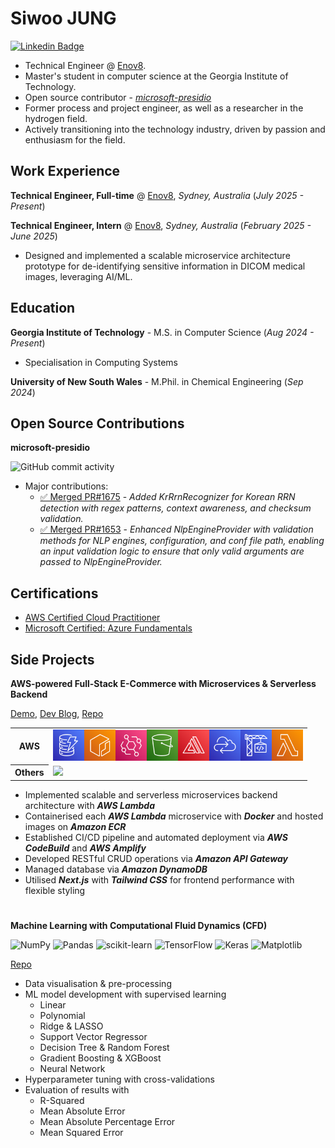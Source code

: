 # Siwoo JUNG 

[![Linkedin Badge](https://img.shields.io/badge/LinkedIn-blue?logo=LinkedIn)](https://www.linkedin.com/in/siwoojung/) 

- Technical Engineer @ [Enov8](https://www.enov8.com/).
- Master's student in computer science at the Georgia Institute of Technology.
- Open source contributor - [_microsoft-presidio_](https://github.com/microsoft/presidio)
- Former process and project engineer, as well as a researcher in the hydrogen field.
- Actively transitioning into the technology industry, driven by passion and enthusiasm for the field.

## Work Experience

**Technical Engineer, Full-time** @ [Enov8](https://www.enov8.com/), _Sydney, Australia_ (_July 2025 - Present_)

**Technical Engineer, Intern** @ [Enov8](https://www.enov8.com/), _Sydney, Australia_ (_February 2025 - June 2025_)

- Designed and implemented a scalable microservice architecture prototype for de-identifying sensitive information in DICOM medical images, leveraging AI/ML.

## Education

**Georgia Institute of Technology** - M.S. in Computer Science (_Aug 2024 - Present_)

- Specialisation in Computing Systems

**University of New South Wales** - M.Phil. in Chemical Engineering (_Sep 2024_)

## Open Source Contributions

**microsoft-presidio**

![GitHub commit activity](https://img.shields.io/github/commit-activity/t/microsoft/presidio?authorFilter=siwoo-jung&style=flat)
- Major contributions:
  - [✅ Merged PR#1675](https://github.com/microsoft/presidio/pull/1675) - _Added KrRrnRecognizer for Korean RRN detection with regex patterns, context awareness, and checksum validation._
  - [✅ Merged PR#1653](https://github.com/microsoft/presidio/pull/1653) - _Enhanced NlpEngineProvider with validation methods for NLP engines, configuration, and conf file path, enabling an input validation logic to ensure that only valid arguments are passed to NlpEngineProvider._

## Certifications

- [AWS Certified Cloud Practitioner](https://www.credly.com/badges/5f620975-9051-46c3-8aac-5603b114c3fc/public_url)
- [Microsoft Certified: Azure Fundamentals](https://learn.microsoft.com/api/credentials/share/en-au/SiwooJung-3725/D387D90AB80C1DD8?sharingId)

## Side Projects

**AWS-powered Full-Stack E-Commerce with Microservices & Serverless Backend**

[Demo](https://www.siwoo-ecommerce.com/), [Dev Blog](https://medium.com/@siwoo.jg/list/ecommerce-website-sideproject-028ed604f728), [Repo](https://github.com/siwoo-jung/ecommerce-frontend)

<table>
  <tr>
    <th>AWS</th>
    <td><img src="./assets/Arch_Amazon-DynamoDB_64.png" width="50"><img src="./assets/Arch_Amazon-Elastic-Container-Registry_64.png" width="50"><img src="./assets/Arch_Amazon-EventBridge_64.png" width="50"><img src="./assets/Arch_Amazon-Simple-Storage-Service_64.png" width="50"><img src="./assets/Arch_AWS-Amplify_64.png" width="50"><img src="./assets/Arch_AWS-Cloud-Control-API_64.png" width="50"><img src="./assets/Arch_AWS-CodeBuild_64.png" width="50"><img src="./assets/Arch_AWS-Lambda_64.png" width="50"></td>
  </tr>
  <tr>
    <th>Others</th>
    <td><img src="https://skillicons.dev/icons?i=nextjs,js,docker,tailwind" /></td>
  </tr>
</table>

- Implemented scalable and serverless microservices backend architecture with **_AWS Lambda_**
- Containerised each **_AWS Lambda_** microservice with **_Docker_** and hosted images on **_Amazon ECR_**
- Established CI/CD pipeline and automated deployment via **_AWS CodeBuild_** and **_AWS Amplify_**
- Developed RESTful CRUD operations via **_Amazon API Gateway_**
- Managed database via **_Amazon DynamoDB_**
- Utilised **_Next.js_** with **_Tailwind CSS_** for frontend performance with flexible styling

#

**Machine Learning with Computational Fluid Dynamics (CFD)**

![NumPy](https://img.shields.io/badge/numpy-%23013243.svg?style=for-the-badge&logo=numpy&logoColor=white)
![Pandas](https://img.shields.io/badge/pandas-%23150458.svg?style=for-the-badge&logo=pandas&logoColor=white)
![scikit-learn](https://img.shields.io/badge/scikit--learn-%23F7931E.svg?style=for-the-badge&logo=scikit-learn&logoColor=white)
![TensorFlow](https://img.shields.io/badge/TensorFlow-%23FF6F00.svg?style=for-the-badge&logo=TensorFlow&logoColor=white)
![Keras](https://img.shields.io/badge/Keras-%23D00000.svg?style=for-the-badge&logo=Keras&logoColor=white)
![Matplotlib](https://img.shields.io/badge/Matplotlib-%23ffffff.svg?style=for-the-badge&logo=Matplotlib&logoColor=black)

[Repo](https://github.com/siwoo-jung/Machine_Learning_with_CFD)

- Data visualisation & pre-processing
- ML model development with supervised learning
  - Linear
  - Polynomial
  - Ridge & LASSO
  - Support Vector Regressor
  - Decision Tree & Random Forest
  - Gradient Boosting & XGBoost
  - Neural Network
- Hyperparameter tuning with cross-validations
- Evaluation of results with
  - R-Squared
  - Mean Absolute Error
  - Mean Absolute Percentage Error
  - Mean Squared Error
